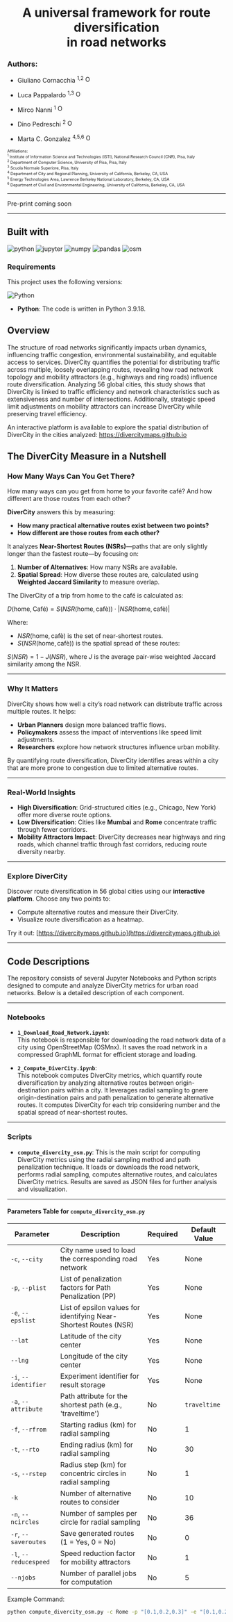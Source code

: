 <div align="center">
  <h1>A universal framework for route diversification <br> in road networks</h1> 
</div>

### Authors:

* Giuliano Cornacchia <sup>1,2</sup> [<img src="https://img.shields.io/badge/ORCID-0000--0003--2263--7654-brightgreen?logo=orcid&logoColor=white" alt="ORCID" height="16">](https://orcid.org/0000-0003-2263-7654)

* Luca Pappalardo <sup>1,3</sup> [<img src="https://img.shields.io/badge/ORCID-0000--0002--1547--6007-brightgreen?logo=orcid&logoColor=white" alt="ORCID" height="16">](https://orcid.org/0000-0002-1547-6007)

* Mirco Nanni <sup>1</sup> [<img src="https://img.shields.io/badge/ORCID-0000--0003--3534--4332-brightgreen?logo=orcid&logoColor=white" alt="ORCID" height="16">](https://orcid.org/0000-0003-3534-4332)

* Dino Pedreschi <sup>2</sup> [<img src="https://img.shields.io/badge/ORCID-0000--0003--4801--3225-brightgreen?logo=orcid&logoColor=white" alt="ORCID" height="16">](https://orcid.org/0000-0003-4801-3225)

* Marta C. Gonzalez <sup>4,5,6</sup> [<img src="https://img.shields.io/badge/ORCID--0000--0002--8482--0318-brightgreen?logo=orcid&logoColor=white" alt="ORCID" height="16">](https://orcid.org/0000-0002-8482-0318)

<p style="font-size: xx-small;">
Affiliations:<br>
<sup>1</sup> Institute of Information Science and Technologies (ISTI), National Research Council (CNR), Pisa, Italy <br>
<sup>2</sup> Department of Computer Science, University of Pisa, Pisa, Italy <br>
<sup>3</sup> Scuola Normale Superiore, Pisa, Italy <br>
<sup>4</sup> Department of City and Regional Planning, University of California, Berkeley, CA, USA <br>
<sup>5</sup> Energy Technologies Area, Lawrence Berkeley National Laboratory, Berkeley, CA, USA <br>
<sup>6</sup> Department of Civil and Environmental Engineering, University of California, Berkeley, CA, USA <br>
</p>

____

Pre-print coming soon
____


## Built with

![python](https://img.shields.io/badge/Python-3776AB.svg?style=for-the-badge&logo=Python&logoColor=white)
![jupyter](https://img.shields.io/badge/Jupyter-F37626.svg?style=for-the-badge&logo=Jupyter&logoColor=white)
![numpy](https://img.shields.io/badge/NumPy-013243.svg?style=for-the-badge&logo=NumPy&logoColor=white)
![pandas](https://img.shields.io/badge/pandas-150458.svg?style=for-the-badge&logo=pandas&logoColor=white)
![osm](https://img.shields.io/badge/OpenStreetMap-7EBC6F.svg?style=for-the-badge&logo=OpenStreetMap&logoColor=white)

### Requirements

This project uses the following versions:

![Python](https://img.shields.io/badge/Python-3.9.18-blue)

- **Python**: The code is written in Python 3.9.18.

<a id='abstract' name='abstract'></a>
## Overview

The structure of road networks significantly impacts urban dynamics, influencing traffic congestion, environmental sustainability, and equitable access to services. DiverCity quantifies the potential for distributing traffic across multiple, loosely overlapping routes, revealing how road network topology and mobility attractors (e.g., highways and ring roads) influence route diversification. Analyzing 56 global cities, this study shows that DiverCity is linked to traffic efficiency and network characteristics such as extensiveness and number of intersections. Additionally, strategic speed limit adjustments on mobility attractors can increase DiverCity while preserving travel efficiency.

An interactive platform is available to explore the spatial distribution of DiverCity in the cities analyzed: https://divercitymaps.github.io


## The DiverCity Measure in a Nutshell

### How Many Ways Can You Get There?

How many ways can you get from home to your favorite café? And how different are those routes from each other?


**DiverCity** answers this by measuring:
- **How many practical alternative routes exist between two points?**
- **How different are those routes from each other?**

It analyzes **Near-Shortest Routes (NSRs)**—paths that are only slightly longer than the fastest route—by focusing on:
1. **Number of Alternatives**: How many NSRs are available.
2. **Spatial Spread**: How diverse these routes are, calculated using **Weighted Jaccard Similarity** to measure overlap.

The DiverCity of a trip from home to the café is calculated as:

$D(\text{home}, \text{Café}) = S(NSR(\text{home}, \text{cafè})) \cdot |NSR(\text{home}, \text{cafè})|$

Where:
- $NSR(\text{home}, \text{cafè})$ is the set of near-shortest routes.
- $S(NSR(\text{home}, \text{cafè}))$ is the spatial spread of these routes:

$S(NSR) = 1 - J(NSR)$, where $J$ is the average pair-wise weighted Jaccard similarity among the NSR.

---

### Why It Matters

DiverCity shows how well a city’s road network can distribute traffic across multiple routes. It helps:
- **Urban Planners** design more balanced traffic flows.
- **Policymakers** assess the impact of interventions like speed limit adjustments.
- **Researchers** explore how network structures influence urban mobility.

By quantifying route diversification, DiverCity identifies areas within a city that are more prone to congestion due to limited alternative routes.

---

### Real-World Insights

- **High Diversification**: Grid-structured cities (e.g., Chicago, New York) offer more diverse route options.
- **Low Diversification**: Cities like **Mumbai** and **Rome** concentrate traffic through fewer corridors.
- **Mobility Attractors Impact**: DiverCity decreases near highways and ring roads, which channel traffic through fast corridors, reducing route diversity nearby.

---

### Explore DiverCity

Discover route diversification in 56 global cities using our **interactive platform**. Choose any two points to:
- Compute alternative routes and measure their DiverCity.
- Visualize route diversification as a heatmap.

Try it out: [https://divercitymaps.github.io](https://divercitymaps.github.io)


---

## Code Descriptions

The repository consists of several Jupyter Notebooks and Python scripts designed to compute and analyze DiverCity metrics for urban road networks. Below is a detailed description of each component.

---

### Notebooks

- **`1_Download_Road_Network.ipynb`**:  
  This notebook is responsible for downloading the road network data of a city using OpenStreetMap (OSMnx). It saves the road network in a compressed GraphML format for efficient storage and loading.

- **`2_Compute_DiverCity.ipynb`**:  
  This notebook computes DiverCity metrics, which quantify route diversification by analyzing alternative routes between origin-destination pairs within a city. It leverages radial sampling to gnere origin-destination pairs and path penalization to generate alternative routes. It computes DiverCity for each trip considering number and the spatial spread of near-shortest routes.

---

### Scripts

- **`compute_divercity_osm.py`**:
This is the main script for computing DiverCity metrics using the radial sampling method and path penalization technique. It loads or downloads the road network, performs radial sampling, computes alternative routes, and calculates DiverCity metrics. Results are saved as JSON files for further analysis and visualization.

---

#### Parameters Table for `compute_divercity_osm.py`

| Parameter           | Description                                                     | Required | Default Value        |
|---------------------|-----------------------------------------------------------------|----------|----------------------|
| `-c`, `--city`      | City name used to load the corresponding road network             | Yes      | None                 |
| `-p`, `--plist`     | List of penalization factors for Path Penalization (PP)           | Yes      | None                 |
| `-e`, `--epslist`   | List of epsilon values for identifying Near-Shortest Routes (NSR) | Yes      | None                 |
| `--lat`             | Latitude of the city center                                       | Yes      | None                 |
| `--lng`             | Longitude of the city center                                      | Yes      | None                 |
| `-i`, `--identifier`| Experiment identifier for result storage                         | Yes      | None                 |
| `-a`, `--attribute` | Path attribute for the shortest path (e.g., 'traveltime')         | No       | `traveltime`          |
| `-f`, `--rfrom`     | Starting radius (km) for radial sampling                         | No       | 1                    |
| `-t`, `--rto`       | Ending radius (km) for radial sampling                           | No       | 30                   |
| `-s`, `--rstep`     | Radius step (km) for concentric circles in radial sampling        | No       | 1                    |
| `-k`                | Number of alternative routes to consider                         | No       | 10                   |
| `-n`, `--ncircles`  | Number of samples per circle for radial sampling                 | No       | 36                   |
| `-r`, `--saveroutes`| Save generated routes (1 = Yes, 0 = No)                          | No       | 0                    |
| `-l`, `--reducespeed`| Speed reduction factor for mobility attractors                  | No       | 1                    |
| `--njobs`           | Number of parallel jobs for computation                          | No       | 5                    |

Example Command:
```bash
python compute_divercity_osm.py -c Rome -p "[0.1,0.2,0.3]" -e "[0.1,0.2,0.3]" --lat 41.9028 --lng 12.4964 -i rome_test


